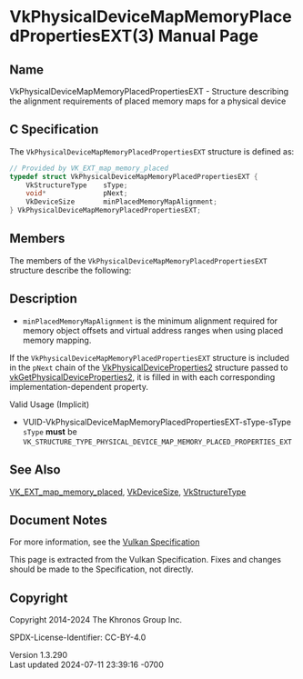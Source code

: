 # VkPhysicalDeviceMapMemoryPlacedPropertiesEXT(3) Manual Page

## Name

VkPhysicalDeviceMapMemoryPlacedPropertiesEXT - Structure describing the
alignment requirements of placed memory maps for a physical device



## <a href="#_c_specification" class="anchor"></a>C Specification

The `VkPhysicalDeviceMapMemoryPlacedPropertiesEXT` structure is defined
as:

``` c
// Provided by VK_EXT_map_memory_placed
typedef struct VkPhysicalDeviceMapMemoryPlacedPropertiesEXT {
    VkStructureType    sType;
    void*              pNext;
    VkDeviceSize       minPlacedMemoryMapAlignment;
} VkPhysicalDeviceMapMemoryPlacedPropertiesEXT;
```

## <a href="#_members" class="anchor"></a>Members

The members of the `VkPhysicalDeviceMapMemoryPlacedPropertiesEXT`
structure describe the following:

## <a href="#_description" class="anchor"></a>Description

- <span id="limits-minPlacedMemoryMapAlignment"></span>
  `minPlacedMemoryMapAlignment` is the minimum alignment required for
  memory object offsets and virtual address ranges when using placed
  memory mapping.

If the `VkPhysicalDeviceMapMemoryPlacedPropertiesEXT` structure is
included in the `pNext` chain of the
[VkPhysicalDeviceProperties2](https://registry.khronos.org/vulkan/specs/1.3-extensions/man/html/VkPhysicalDeviceProperties2.html)
structure passed to
[vkGetPhysicalDeviceProperties2](https://registry.khronos.org/vulkan/specs/1.3-extensions/man/html/vkGetPhysicalDeviceProperties2.html),
it is filled in with each corresponding implementation-dependent
property.

Valid Usage (Implicit)

- <a href="#VUID-VkPhysicalDeviceMapMemoryPlacedPropertiesEXT-sType-sType"
  id="VUID-VkPhysicalDeviceMapMemoryPlacedPropertiesEXT-sType-sType"></a>
  VUID-VkPhysicalDeviceMapMemoryPlacedPropertiesEXT-sType-sType  
  `sType` **must** be
  `VK_STRUCTURE_TYPE_PHYSICAL_DEVICE_MAP_MEMORY_PLACED_PROPERTIES_EXT`

## <a href="#_see_also" class="anchor"></a>See Also

[VK_EXT_map_memory_placed](https://registry.khronos.org/vulkan/specs/1.3-extensions/man/html/VK_EXT_map_memory_placed.html),
[VkDeviceSize](https://registry.khronos.org/vulkan/specs/1.3-extensions/man/html/VkDeviceSize.html),
[VkStructureType](https://registry.khronos.org/vulkan/specs/1.3-extensions/man/html/VkStructureType.html)

## <a href="#_document_notes" class="anchor"></a>Document Notes

For more information, see the <a
href="https://registry.khronos.org/vulkan/specs/1.3-extensions/html/vkspec.html#VkPhysicalDeviceMapMemoryPlacedPropertiesEXT"
target="_blank" rel="noopener">Vulkan Specification</a>

This page is extracted from the Vulkan Specification. Fixes and changes
should be made to the Specification, not directly.

## <a href="#_copyright" class="anchor"></a>Copyright

Copyright 2014-2024 The Khronos Group Inc.

SPDX-License-Identifier: CC-BY-4.0

Version 1.3.290  
Last updated 2024-07-11 23:39:16 -0700
